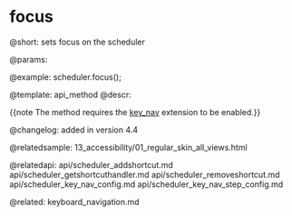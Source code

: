 focus
=============

@short:
	sets focus on the scheduler

@params:

@example:
scheduler.focus();

@template:	api_method
@descr:

{{note The method requires the [key_nav](extensions_list.md#keyboardnavigation) extension to be enabled.}}

@changelog:
added in version 4.4

@relatedsample:
13_accessibility/01_regular_skin_all_views.html

@relatedapi:
api/scheduler_addshortcut.md
api/scheduler_getshortcuthandler.md
api/scheduler_removeshortcut.md
api/scheduler_key_nav_config.md
api/scheduler_key_nav_step_config.md

@related:
keyboard_navigation.md